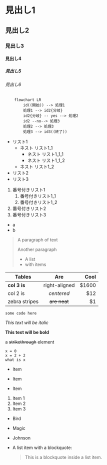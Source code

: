 # 見出し1
## 見出し2
### 見出し3
#### 見出し4
##### 見出し5
###### 見出し6
```mermaid
    flowchart LR
        id((開始)) --> 処理1
        処理1 --> id2{分岐}
        id2{分岐} -- yes --> 処理2
        id2 --no--> 処理3
        処理2 --> 処理3
        処理3 --> id3((終了))
```

- リスト1
    - ネスト リスト1_1
        - ネスト リスト1_1_1
        - ネスト リスト1_1_2
    - ネスト リスト1_2
- リスト2
- リスト3

1. 番号付きリスト1
    1. 番号付きリスト1_1
    1. 番号付きリスト1_2
1. 番号付きリスト2
1. 番号付きリスト3

- a
- b


> A paragraph of text
>
> Another paragraph
>
> - A list
> - with items

| Tables        | Are           | Cool  |
| ------------- |:-------------:| -----:|
| **col 3 is**  | right-aligned | $1600 |
| col 2 is      | *centered*    |   $12 |
| zebra stripes | ~~are neat~~  |    $1 |


```
some code here
```
*This text will be italic*

**This text will be bold**

a ~~strikethrough~~ element

```
x = 0
x = 2 + 2
what is x
```



* Item
+ Item
- Item

1. Item 1
1. Item 2
1. Item 3

* Bird

* Magic
* Johnson

*   A list item with a blockquote:

    > This is a blockquote
    > inside a list item.